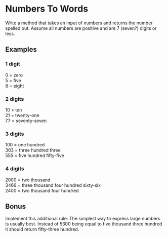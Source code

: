 # Numbers To Words

Write a method that takes an input of numbers and returns the number spelled out. Assume all numbers are positive and are 7 (seven?) digits or less.

## Examples  

### 1 digit  
0 = zero  
5 = five  
8 = eight  

### 2 digits  
10 = ten  
21 = twenty-one  
77 = seventy-seven  

### 3 digits  
100 = one hundred  
303 = three hundred three  
555 = five hundred fifty-five  

### 4 digits  
2000 = two thousand  
3466 = three thousand four hundred sixty-six  
2400 = two thousand four hundred  

## Bonus
Implement this additional rule: The simplest way to express large numbers is usually best.
Instead of 5300 being equal to five thousand three hundred it should return fifty-three hundred.
